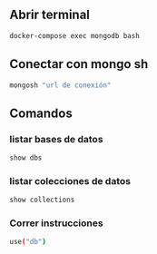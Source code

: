 ## Abrir terminal

```sh
docker-compose exec mongodb bash
```

## Conectar con mongo sh

```sh
mongosh "url de conexión"
```

## Comandos

### listar bases de datos
```sh
show dbs
```

### listar colecciones de datos
```sh
show collections
```

### Correr instrucciones
```sh
use("db")
```